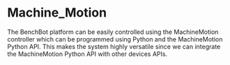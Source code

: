 # Machine_Motion
The BenchBot platform can be easily controlled using the MachineMotion controller which can be programmed using Python and the MachineMotion Python API. This makes the system highly versatile since we can integrate the MachineMotion Python API with other devices APIs.
